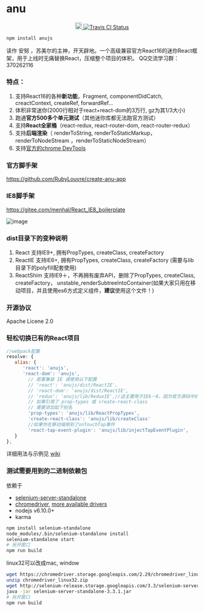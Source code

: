 # anu

<p align="center">
<a href="https://badge.fury.io/js/anujs">
<img src="https://badge.fury.io/js/anujs.svg" alt="npm version" height="18">
</a>
<a href="https://travis-ci.org/RubyLouvre/anu">
<img src="https://travis-ci.org/RubyLouvre/anu.svg?branch=master" alt="Travis CI Status"/>
</a>
</p>

```bash
npm install anujs
```
读作 安努 ，苏美尔的主神，开天辟地。一个高级兼容官方React16的迷你React框架，用于上线时无痛替换React，压缩整个项目的体积。
QQ交流学习群：  370262116

### 特点：

1. 支持React16的各种**新功能**，Fragment, componentDidCatch, creactContext, createRef, forwardRef...
2. 体积非常迷你(2000行相对于react+react-dom的3万行, gz为其1/3大小)
3. 跑通**官方500多个单元测试**（其他迷你库都无法跑官方测试）
4. 支持**React全家桶**（react-redux, react-router-dom, react-router-redux）
5. 支持**后端渲染**（ renderToString, renderToStaticMarkup， renderToNodeStream ，renderToStaticNodeStream）
6. 支持[官方的chrome DevTools](https://github.com/RubyLouvre/anu/wiki/react-chrome%E5%BC%80%E5%8F%91%E8%80%85%E5%B7%A5%E5%85%B7)

### 官方脚手架 

https://github.com/RubyLouvre/create-anu-app

### IE8脚手架 

https://gitee.com/menhal/React_IE8_boilerplate


![image](https://cloud.githubusercontent.com/assets/190846/26769869/e5e1f6c0-49e4-11e7-94c9-f106179cf40f.png)

### dist目录下的变种说明
1. React 支持IE9+, 拥有PropTypes, createClass, createFactory
2. ReactIE 支持IE6+, 拥有PropTypes, createClass, createFactory (需要与lib目录下的polyfill配套使用)
3. ReactShim 支持IE9＋，不再拥有废弃API，删除了PropTypes, createClass, createFactory， unstable_renderSubtreeIntoContainer(如果大家只用在移动项目，并且使用es6方式定义组件，**建议**使用这个文件！)

### 开源协议 
Apache Licene 2.0

### 轻松切换已有的React项目

```js
//webpack配置
resolve: {
   alias: {
      'react': 'anujs',
      'react-dom': 'anujs',
        // 若要兼容 IE 请使用以下配置
        // 'react': 'anujs/dist/ReactIE',
        // 'react-dom': 'anujs/dist/ReactIE',
        // 'redux': 'anujs/lib/ReduxIE',//这主要用于IE6－8，因为官方源码中的isPlainObject方法性能超差
        // 如果引用了 prop-types 或 create-react-class
        // 需要添加如下别名
        'prop-types': 'anujs/lib/ReactPropTypes',
        'create-react-class': 'anujs/lib/createClass'
        //如果你在移动端用到了onTouchTap事件
        'react-tap-event-plugin': 'anujs/lib/injectTapEventPlugin',  
   }
},
```

详细用法与示例见  [wiki](https://github.com/RubyLouvre/anu/wiki) 


### 测试需要用到的二进制依赖包

依赖于

+ [selenium-server-standalone](http://selenium-release.storage.googleapis.com/3.3/selenium-server-standalone-3.3.1.jar)
+ [chromedriver](https://sites.google.com/a/chromium.org/chromedriver/), [more available drivers](http://www.seleniumhq.org/projects/webdriver/)
+ nodejs v6.10.0+
+ karma


```bash
npm install selenium-standalone 
node_modules/.bin/selenium-standalone install
selenium-standalone start
# 另开窗口
npm run build
```
linux32可以改成mac, window

```bash
wget https://chromedriver.storage.googleapis.com/2.29/chromedriver_linux32.zip
unzip chromedriver_linux32.zip
wget http://selenium-release.storage.googleapis.com/3.3/selenium-server-standalone-3.3.1.jar
java -jar selenium-server-standalone-3.3.1.jar
# 另开窗口
npm run build
```

